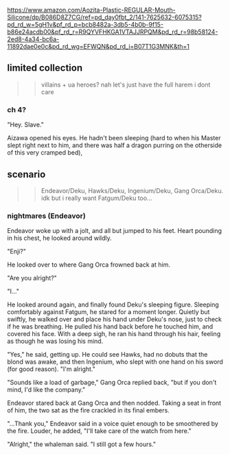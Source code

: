 https://www.amazon.com/Aozita-Plastic-REGULAR-Mouth-Silicone/dp/B086D8Z7CG/ref=pd_day0fbt_2/141-7625632-6075315?pd_rd_w=5gH1v&pf_rd_p=bcb8482a-3db5-4b0b-9f15-b86e24acdb00&pf_rd_r=R9QYVFHKGA1VTAJJRPQM&pd_rd_r=98b58124-2ed8-4a34-bc6a-11892dae0e0c&pd_rd_wg=EFWQN&pd_rd_i=B07T1G3MNK&th=1

## limited collection
>> villains + ua heroes? nah let's just have the full harem i dont care

### ch 4?

"Hey. Slave."

Aizawa opened his eyes. He hadn't been sleeping (hard to when his Master slept right next to him, and there was half a dragon purring on the otherside of this very cramped bed), 

## scenario 

>> Endeavor/Deku, Hawks/Deku, Ingenium/Deku, Gang Orca/Deku.
>> idk but i really want Fatgum/Deku too...


### nightmares (Endeavor)

Endeavor woke up with a jolt, and all but jumped to his feet. Heart pounding in his chest, he looked around wildly. 

"Enji?"

He looked over to where Gang Orca frowned back at him.

"Are you alright?" 

"I..."

He looked around again, and finally found Deku's sleeping figure. Sleeping comfortably against Fatgum, he stared for a moment longer. Quietly but swiftly, he walked over and place his hand under Deku's nose, just to check if he was breathing. He pulled his hand back before he touched him, and covered his face. With a deep sigh, he ran his hand through his hair, feeling as though he was losing his mind.

"Yes," he said, getting up. He could see Hawks, had no dobuts that the blond was awake, and then Ingenium, who slept with one hand on his sword (for good reason). "I'm alright."

"Sounds like a load of garbage," Gang Orca replied back, "but if you don't mind, I'd like the company."

Endeavor stared back at Gang Orca and then nodded. Taking a seat in front of him, the two sat as the fire crackled in its final embers.

"...Thank you," Endeavor said in a voice quiet enough to be smoothered by the fire. Louder, he added, "I'll take care of the watch from here."

"Alright," the whaleman said. "I still got a few hours."
